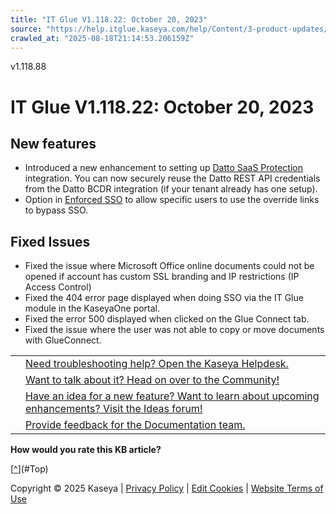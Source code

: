 ```yaml
---
title: "IT Glue V1.118.22: October 20, 2023"
source: "https://help.itglue.kaseya.com/help/Content/3-product-updates/it-glue-release-notes/V1.118.22%20-%202023-10-20.htm"
crawled_at: "2025-08-18T21:14:53.206159Z"
---
```


v1.118.88

# IT Glue V1.118.22: October 20, 2023

## New features

* Introduced a new enhancement to setting up [Datto SaaS Protection](https://helpdesk.kaseya.com/hc/en-gb/articles/14725558955665-Integrating-Datto-SaaS-Protection-in-IT-Glue) integration. You can now securely reuse the Datto REST API credentials from the Datto BCDR integration (if your tenant already has one setup).
* Option in [Enforced SSO](https://helpdesk.kaseya.com/hc/en-gb/articles/10470056796689-Enforced-SSO-Access-Control) to allow specific users to use the override links to bypass SSO.

## Fixed Issues

* Fixed the issue where Microsoft Office online documents could not be opened if account has custom SSL branding and IP restrictions (IP Access Control)
* Fixed the 404 error page displayed when doing SSO via the IT Glue module in the KaseyaOne portal.
* Fixed the error 500 displayed when clicked on the Glue Connect tab.
* Fixed the issue where the user was not able to copy or move documents with GlueConnect.

|  |  |
| --- | --- |
|  | [Need troubleshooting help? Open the Kaseya Helpdesk.](https://helpdesk.kaseya.com/) |
|  | [Want to talk about it? Head on over to the Community!](https://community.kaseya.com/it-operations) |
|  | [Have an idea for a new feature? Want to learn about upcoming enhancements? Visit the Ideas forum!](https://community.kaseya.com/ideas/categories/ITGlue-ideas-portal) |
|  | [Provide feedback for the Documentation team.](javascript:(function()%7BSendLinkByMail()%3B%7D)()%3B) |

**How would you rate this KB article?**

[[^](#Top)](#Top)

Copyright © 2025 Kaseya | [Privacy Policy](https://www.kaseya.com/legal/kaseya-privacy-statement/) | [Edit Cookies](#) | [Website Terms of Use](https://www.kaseya.com/legal/website-terms-of-use/)
